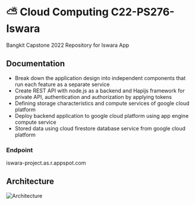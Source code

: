 # ⛅ Cloud Computing C22-PS276-Iswara
Bangkit Capstone 2022 Repository for Iswara App

## Documentation
* Break down the application design into independent components that run each feature as a separate service
* Create REST API with node.js as a backend and Hapijs framework for private API, authentication and authorization by applying tokens
* Defining storage characteristics and compute services of google cloud platform
* Deploy backend application to google cloud platform using app engine compute service
* Stored data using cloud firestore database service from google cloud platform

### Endpoint
iswara-project.as.r.appspot.com 

## Architecture
![Architecture](https://user-images.githubusercontent.com/99736711/173267356-eddf3a2c-0db0-4d10-a67f-5d8c7ed0a1c0.png)


